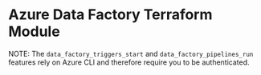 # Azure Data Factory Terraform Module

NOTE: The `data_factory_triggers_start` and `data_factory_pipelines_run` features rely on Azure CLI and therefore require you to be authenticated.

